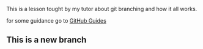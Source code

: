 This is a lesson tought by my tutor about git branching and how it all works.

for some guidance go to [GitHub Guides](https://guides/github.com/)

## This is a new branch
